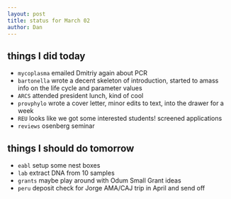 ```yaml
---
layout: post
title: status for March 02
author: Dan
---
```


## things I did today
* `mycoplasma` emailed Dmitriy again about PCR
* `bartonella` wrote a decent skeleton of introduction, started to amass info on the life cycle and parameter values
* `ARCS` attended president lunch, kind of cool
* `provphylo` wrote a cover letter, minor edits to text, into the drawer for a week
* `REU` looks like we got some interested students! screened applications
* `reviews` osenberg seminar

## things I should do tomorrow
* `eabl` setup some nest boxes
* `lab` extract DNA from 10 samples
* `grants` maybe play around with Odum Small Grant ideas
* `peru` deposit check for Jorge AMA/CAJ trip in April and send off

<i class='fa fa-code' style='color:pink'> </i>
